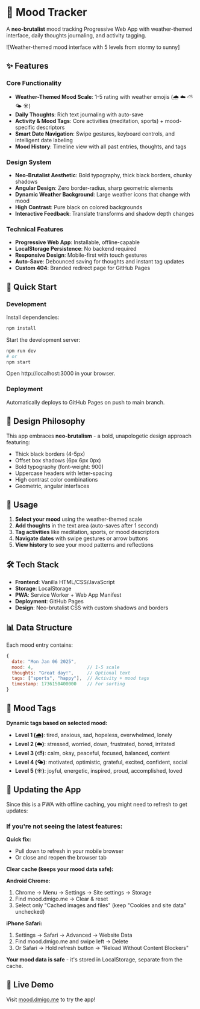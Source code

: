 # 🌟 Mood Tracker

A **neo-brutalist** mood tracking Progressive Web App with weather-themed interface, daily thoughts journaling, and activity tagging.

![Weather-themed mood interface with 5 levels from stormy to sunny]

## ✨ Features

### Core Functionality
- **Weather-Themed Mood Scale**: 1-5 rating with weather emojis (🌧️ ☁️ ⛅ 🌤️ ☀️)
- **Daily Thoughts**: Rich text journaling with auto-save
- **Activity & Mood Tags**: Core activities (meditation, sports) + mood-specific descriptors
- **Smart Date Navigation**: Swipe gestures, keyboard controls, and intelligent date labeling
- **Mood History**: Timeline view with all past entries, thoughts, and tags

### Design System
- **Neo-Brutalist Aesthetic**: Bold typography, thick black borders, chunky shadows
- **Angular Design**: Zero border-radius, sharp geometric elements
- **Dynamic Weather Background**: Large weather icons that change with mood
- **High Contrast**: Pure black on colored backgrounds
- **Interactive Feedback**: Translate transforms and shadow depth changes

### Technical Features
- **Progressive Web App**: Installable, offline-capable
- **LocalStorage Persistence**: No backend required
- **Responsive Design**: Mobile-first with touch gestures
- **Auto-Save**: Debounced saving for thoughts and instant tag updates
- **Custom 404**: Branded redirect page for GitHub Pages

## 🚀 Quick Start

### Development

Install dependencies:
```bash
npm install
```

Start the development server:
```bash
npm run dev
# or
npm start
```

Open http://localhost:3000 in your browser.

### Deployment

Automatically deploys to GitHub Pages on push to main branch.

## 🎨 Design Philosophy

This app embraces **neo-brutalism** - a bold, unapologetic design approach featuring:
- Thick black borders (4-5px)
- Offset box shadows (6px 6px 0px)
- Bold typography (font-weight: 900)
- Uppercase headers with letter-spacing
- High contrast color combinations
- Geometric, angular interfaces

## 📱 Usage

1. **Select your mood** using the weather-themed scale
2. **Add thoughts** in the text area (auto-saves after 1 second)
3. **Tag activities** like meditation, sports, or mood descriptors
4. **Navigate dates** with swipe gestures or arrow buttons
5. **View history** to see your mood patterns and reflections

## 🛠 Tech Stack

- **Frontend**: Vanilla HTML/CSS/JavaScript
- **Storage**: LocalStorage
- **PWA**: Service Worker + Web App Manifest
- **Deployment**: GitHub Pages
- **Design**: Neo-brutalist CSS with custom shadows and borders

## 📊 Data Structure

Each mood entry contains:
```javascript
{
  date: "Mon Jan 06 2025",
  mood: 4,                    // 1-5 scale
  thoughts: "Great day!",     // Optional text
  tags: ["sports", "happy"],  // Activity + mood tags
  timestamp: 1736150400000    // For sorting
}
```

## 🌈 Mood Tags

**Dynamic tags based on selected mood:**
- **Level 1 (🌧️)**: tired, anxious, sad, hopeless, overwhelmed, lonely
- **Level 2 (☁️)**: stressed, worried, down, frustrated, bored, irritated
- **Level 3 (⛅)**: calm, okay, peaceful, focused, balanced, content
- **Level 4 (🌤️)**: motivated, optimistic, grateful, excited, confident, social
- **Level 5 (☀️)**: joyful, energetic, inspired, proud, accomplished, loved

## 🔄 Updating the App

Since this is a PWA with offline caching, you might need to refresh to get updates:

### If you're not seeing the latest features:

**Quick fix:**
- Pull down to refresh in your mobile browser
- Or close and reopen the browser tab

**Clear cache (keeps your mood data safe):**

**Android Chrome:**
1. Chrome → Menu → Settings → Site settings → Storage
2. Find mood.dmigo.me → Clear & reset
3. Select only "Cached images and files" (keep "Cookies and site data" unchecked)

**iPhone Safari:**
1. Settings → Safari → Advanced → Website Data
2. Find mood.dmigo.me and swipe left → Delete
3. Or Safari → Hold refresh button → "Reload Without Content Blockers"

**Your mood data is safe** - it's stored in LocalStorage, separate from the cache.

## 🔗 Live Demo

Visit [mood.dmigo.me](https://mood.dmigo.me) to try the app!
